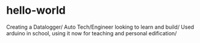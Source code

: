 # hello-world
Creating a Datalogger/
Auto Tech/Engineer looking to learn and build/
Used arduino in school, using it now for teaching and personal edification/
